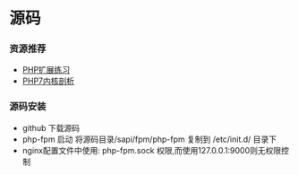 # 源码

### 资源推荐
- [PHP扩展练习](https://github.com/tshichun/php)
- [PHP7内核剖析](https://github.com/pangudashu/php7-internal)

### 源码安装
- github 下载源码
- php-fpm 启动
    将源码目录/sapi/fpm/php-fpm 复制到 /etc/init.d/ 目录下
- nginx配置文件中使用: php-fpm.sock 权限,而使用127.0.0.1:9000则无权限控制

